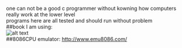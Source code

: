 one can not be a good c programmer without kowning how computers really work at the lower level    
programs here are all tested and should run without problem      
##book I am using:   
![alt text](http://s1.sinaimg.cn/mw690/6f6fee3cgx6BxrB32Jqa0&690)     
##8086CPU emulator:
http://www.emu8086.com/
